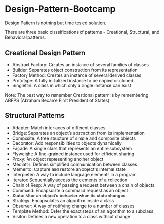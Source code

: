 # Design-Pattern-Bootcamp
Design Pattern is nothing but time tested solution.

There are three basic classifications of patterns - Creational, Structural, and Behavioral patterns.

## Creational Design Pattern

- Abstract Factory: Creates an instance of several families of classes
- Builder: Separates object construction from its representation
- Factory Method: Creates an instance of several derived classes
- Prototype: A fully initialized instance to be copied or cloned
- Singleton: A class in which only a single instance can exist

Note: The best way to remember Creational pattern is by remembering ABFPS (Abraham Became First President of States)

## Structural Patterns
- Adapter: Match interfaces of different classes
- Bridge: Separates an object’s abstraction from its implementation
- Composite: A tree structure of simple and composite objects
- Decorator: Add responsibilities to objects dynamically
- Façade: A single class that represents an entire subsystem
- Flyweight: A fine-grained instance used for efficient sharing
- Proxy: An object representing another object
- Mediator: Defines simplified communication between classes
- Memento: Capture and restore an object's internal state
- Interpreter: A way to include language elements in a program
- Iterator: Sequentially access the elements of a collection
- Chain of Resp: A way of passing a request between a chain of objects
- Command: Encapsulate a command request as an object
- State: Alter an object's behavior when its state changes
- Strategy: Encapsulates an algorithm inside a class
- Observer: A way of notifying change to a number of classes
- Template Method: Defer the exact steps of an algorithm to a subclass
- Visitor: Defines a new operation to a class without change
